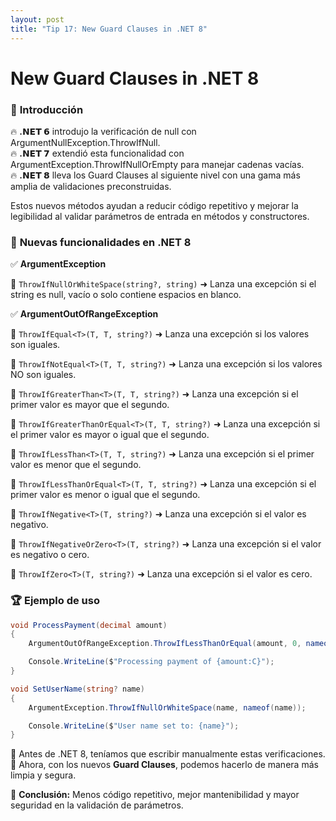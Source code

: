 ```yaml
---
layout: post
title: "Tip 17: New Guard Clauses in .NET 8"
---
```

# New Guard Clauses in .NET 8  

### 🔑 **Introducción**
🔥 **.𝗡𝗘𝗧 𝟲** introdujo la verificación de null con ArgumentNullException.ThrowIfNull.  
🔥 **.𝗡𝗘𝗧 𝟳** extendió esta funcionalidad con ArgumentException.ThrowIfNullOrEmpty para manejar cadenas vacías.  
🔥 **.𝗡𝗘𝗧 𝟴** lleva los Guard Clauses al siguiente nivel con una gama más amplia de validaciones preconstruidas.  

Estos nuevos métodos ayudan a reducir código repetitivo y mejorar la legibilidad al validar parámetros de entrada en métodos y constructores.  

### 🚀 **Nuevas funcionalidades en .NET 8**  
✅ **ArgumentException**  

🔹 ```ThrowIfNullOrWhiteSpace(string?, string)``` ➜ Lanza una excepción si el string es null, vacío o solo contiene espacios en blanco.  

✅ **ArgumentOutOfRangeException**  

🔹 ```ThrowIfEqual<T>(T, T, string?)``` ➜ Lanza una excepción si los valores son iguales.

🔹 ```ThrowIfNotEqual<T>(T, T, string?)``` ➜ Lanza una excepción si los valores NO son iguales.

🔹 ```ThrowIfGreaterThan<T>(T, T, string?)``` ➜ Lanza una excepción si el primer valor es mayor que el segundo.

🔹 ```ThrowIfGreaterThanOrEqual<T>(T, T, string?)``` ➜ Lanza una excepción si el primer valor es mayor o igual que el segundo.

🔹 ```ThrowIfLessThan<T>(T, T, string?)``` ➜ Lanza una excepción si el primer valor es menor que el segundo.

🔹 ```ThrowIfLessThanOrEqual<T>(T, T, string?)``` ➜ Lanza una excepción si el primer valor es menor o igual que el segundo.

🔹 ```ThrowIfNegative<T>(T, string?)``` ➜ Lanza una excepción si el valor es negativo.

🔹 ```ThrowIfNegativeOrZero<T>(T, string?)``` ➜ Lanza una excepción si el valor es negativo o cero.

🔹 ```ThrowIfZero<T>(T, string?)``` ➜ Lanza una excepción si el valor es cero.  

### 🏆 **Ejemplo de uso**  
```c#
void ProcessPayment(decimal amount)
{
    ArgumentOutOfRangeException.ThrowIfLessThanOrEqual(amount, 0, nameof(amount));

    Console.WriteLine($"Processing payment of {amount:C}");
}

void SetUserName(string? name)
{
    ArgumentException.ThrowIfNullOrWhiteSpace(name, nameof(name));

    Console.WriteLine($"User name set to: {name}");
}
```
🔹 Antes de .NET 8, teníamos que escribir manualmente estas verificaciones.  
🔹 Ahora, con los nuevos **Guard Clauses**, podemos hacerlo de manera más limpia y segura.  

🚀 **Conclusión:** Menos código repetitivo, mejor mantenibilidad y mayor seguridad en la validación de parámetros.
